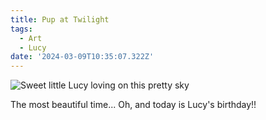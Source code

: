 ```yaml
---
title: Pup at Twilight
tags:
  - Art
  - Lucy
date: '2024-03-09T10:35:07.322Z'
---
```


![Sweet little Lucy loving on this pretty sky](http://res.cloudinary.com/cpadilla/image/upload/v1709928009/chrisdpadilla/blog/art/xfucx6ersmigetuq4x7m.jpg)

The most beautiful time... Oh, and today is Lucy's birthday!!
